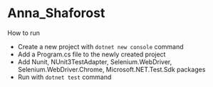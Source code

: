 # Anna_Shaforost

How to run

* Create a new project with ` dotnet new console ` command
* Add a Program.cs file to the newly created project
* Add Nunit, NUnit3TestAdapter, Selenium.WebDriver, Selenium.WebDriver.Chrome, Microsoft.NET.Test.Sdk packages
* Run with ` dotnet test ` command
